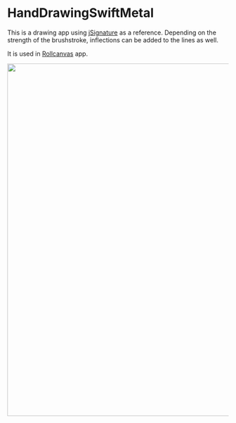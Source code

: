 # HandDrawingSwiftMetal

This is a drawing app using [jSignature](https://willowsystems.github.io/jSignature/#/about/linesmoothing/) as a reference. Depending on the strength of the brushstroke, inflections can be added to the lines as well.

It is used in [Rollcanvas](https://rollcanvas.org) app.

<img src="https://github.com/eisukekusachi/HandDrawingSwiftMetal/assets/51893896/4a5e5634-e4ce-4181-aa96-59e75ea577d5" height="800" />

